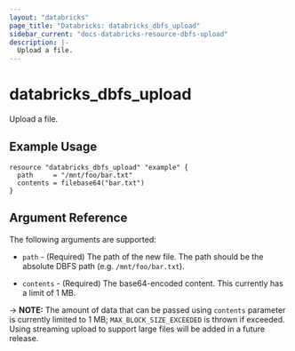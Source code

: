 ```yaml
---
layout: "databricks"
page_title: "Databricks: databricks_dbfs_upload"
sidebar_current: "docs-databricks-resource-dbfs-upload"
description: |-
  Upload a file.
---
```


# databricks_dbfs_upload

Upload a file.

## Example Usage

```hcl
resource "databricks_dbfs_upload" "example" {
  path     = "/mnt/foo/bar.txt"
  contents = filebase64("bar.txt")
}
```

## Argument Reference

The following arguments are supported:

* `path` - (Required) The path of the new file. The path should be the absolute DBFS path (e.g. `/mnt/foo/bar.txt`).

* `contents` - (Required) The base64-encoded content. This currently has a limit of 1 MB.

-> **NOTE:** The amount of data that can be passed using `contents` parameter is currently limited to 1 MB; `MAX_BLOCK_SIZE_EXCEEDED` is thrown if exceeded. Using streaming upload to support large files will be added in a future release.
